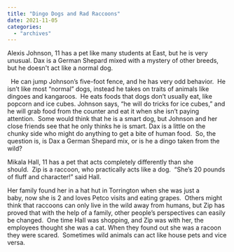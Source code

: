 ```yaml
---
title: "Dingo Dogs and Rad Raccoons"
date: 2021-11-05
categories: 
  - "archives"
---
```


Alexis Johnson, 11 has a pet like many students at East, but he is very unusual. Dax is a German Shepard mixed with a mystery of other breeds, but he doesn't act like a normal dog.

  He can jump Johnson’s five-foot fence, and he has very odd behavior.  He isn’t like most “normal” dogs, instead he takes on traits of animals like dingoes and kangaroos.  He eats foods that dogs don’t usually eat, like popcorn and ice cubes. Johnson says, “he will do tricks for ice cubes,” and he will grab food from the counter and eat it when she isn’t paying attention.  Some would think that he is a smart dog, but Johnson and her close friends see that he only thinks he is smart. Dax is a little on the chunky side who might do anything to get a bite of human food.  So, the question is, is Dax a German Shepard mix, or is he a dingo taken from the wild?

Mikala Hall, 11 has a pet that acts completely differently than she should.  Zip is a raccoon, who practically acts like a dog.  “She’s 20 pounds of fluff and character!” said Hall.

Her family found her in a hat hut in Torrington when she was just a baby, now she is 2 and loves Petco visits and eating grapes.  Others might think that raccoons can only live in the wild away from humans, but Zip has proved that with the help of a family, other people’s perspectives can easily be changed.  One time Hall was shopping, and Zip was with her, the employees thought she was a cat. When they found out she was a racoon they were scared.  Sometimes wild animals can act like house pets and vice versa.
